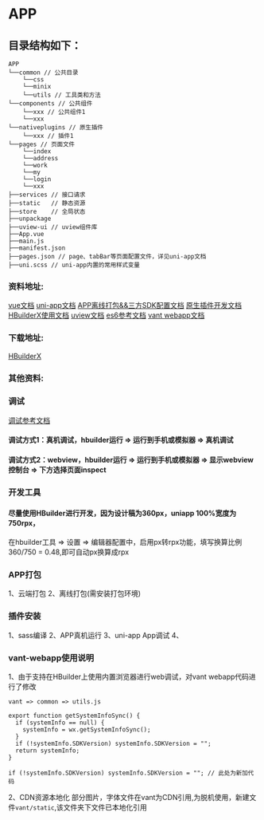 # APP

## 目录结构如下：
```
APP
└──common // 公共目录
    └──css	
    └──minix
    └──utils // 工具类和方法
└──components // 公共组件
    └──xxx // 公共组件1
    └──xxx
└──nativeplugins // 原生插件
    └──xxx // 插件1
└──pages // 页面文件
    └──index
    └──address
    └──work
    └──my
    └──login
    └──xxx
├──services // 接口请求
├──static	// 静态资源
├──store	// 全局状态
├──unpackage
├──uview-ui	// uview组件库
├──App.vue
├──main.js
├──manifest.json
├──pages.json // page、tabBar等页面配置文件，详见uni-app文档
├──uni.scss // uni-app内置的常用样式变量
```

### 资料地址:

[vue文档](https://cn.vuejs.org/)
[uni-app文档](https://uniapp.dcloud.io/)
[APP离线打包&&三方SDK配置文档](https://nativesupport.dcloud.net.cn/AppDocs/README)
[原生插件开发文档](https://nativesupport.dcloud.net.cn/NativePlugin/README)
[HBuilderX使用文档](https://nativesupport.dcloud.net.cn/NativePlugin/README)
[uview文档](https://www.uviewui.com/)
[es6参考文档](https://es6.ruanyifeng.com/)
[vant webapp文档](http://vant-contrib.gitee.io/vant-weapp/#/intro)

### 下载地址:
[HBuilderX](https://www.dcloud.io/)

### 其他资料:
### 调试
[调试参考文档](https://ask.dcloud.net.cn/article/69)
#### 调试方式1：真机调试，hbuilder运行 => 运行到手机或模拟器 => 真机调试
#### 调试方式2：webview，hbuilder运行 => 运行到手机或模拟器 => 显示webview控制台 => 下方选择页面inspect

### 开发工具
#### 尽量使用HBuilder进行开发，因为设计稿为360px，uniapp 100%宽度为750rpx，
在hbuilder工具 => 设置 => 编辑器配置中，启用px转rpx功能，填写换算比例360/750 = 0.48,即可自动px换算成rpx

### APP打包
1、云端打包
2、离线打包(需安装打包环境)

### 插件安装
1、sass编译
2、APP真机运行
3、uni-app App调试
4、

### vant-webapp使用说明
1、由于支持在HBuilder上使用内置浏览器进行web调试，对vant webapp代码进行了修改
```
vant => common => utils.js

export function getSystemInfoSync() {
  if (systemInfo == null) {
    systemInfo = wx.getSystemInfoSync();
  }
  if (!systemInfo.SDKVersion) systemInfo.SDKVersion = "";
  return systemInfo;
}

if (!systemInfo.SDKVersion) systemInfo.SDKVersion = ""; // 此处为新加代码
```
2、CDN资源本地化
部分图片，字体文件在vant为CDN引用,为脱机使用，新建文件`vant/static`,该文件夹下文件已本地化引用